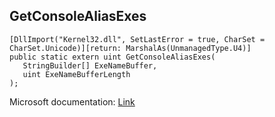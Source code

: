 ## GetConsoleAliasExes

```
[DllImport("Kernel32.dll", SetLastError = true, CharSet = CharSet.Unicode)][return: MarshalAs(UnmanagedType.U4)]
public static extern uint GetConsoleAliasExes(
   StringBuilder[] ExeNameBuffer,
   uint ExeNameBufferLength
);
```

Microsoft documentation: [Link](https://docs.microsoft.com/en-us/windows/console/getconsolealiasexes)
